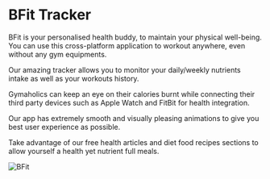 # BFit Tracker

BFit is your personalised health buddy, to maintain your physical well-being. You can use this cross-platform application to workout anywhere, even without any gym equipments. 

Our amazing tracker allows you to monitor your daily/weekly nutrients intake as well as your workouts history. 

Gymaholics can keep an eye on their calories burnt while connecting their third party devices such as Apple Watch and FitBit for health integration. 

Our app has extremely smooth and visually pleasing animations to give you best user experience as possible. 

Take advantage of our free health articles and diet food recipes sections to allow yourself a health yet nutrient full meals.  

![BFit](https://github.com/coval-solutions/bfit-tracker-app/blob/master/assets/images/bfit_mockup.jpg)
